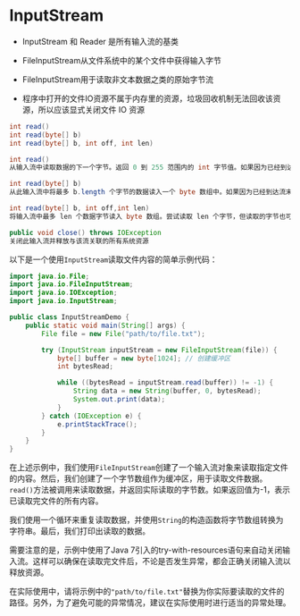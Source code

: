 # InputStream

- InputStream 和 Reader 是所有输入流的基类

- FileInputStream从文件系统中的某个文件中获得输入字节

- FileInputStream用于读取非文本数据之类的原始字节流

- 程序中打开的文件IO资源不属于内存里的资源，垃圾回收机制无法回收该资源，所以应该显式关闭文件 IO 资源

```java
int read()
int read(byte[] b)
int read(byte[] b, int off, int len)
```

```java
int read()
从输入流中读取数据的下一个字节。返回 0 到 255 范围内的 int 字节值。如果因为已经到达流末尾而没有可用的字节，则返回值 -1

int read(byte[] b)
从此输入流中将最多 b.length 个字节的数据读入一个 byte 数组中。如果因为已经到达流末尾而没有可用的字节，则返回值 -1。否则以整数形式返回实际读取的字节数。

int read(byte[] b, int off,int len)
将输入流中最多 len 个数据字节读入 byte 数组。尝试读取 len 个字节，但读取的字节也可能小于该值。以整数形式返回实际读取的字节数。如果因为流位于文件末尾而没有可用的字节，则返回值 -1。

public void close() throws IOException
关闭此输入流并释放与该流关联的所有系统资源
```

以下是一个使用`InputStream`读取文件内容的简单示例代码：

```java
import java.io.File;
import java.io.FileInputStream;
import java.io.IOException;
import java.io.InputStream;

public class InputStreamDemo {
    public static void main(String[] args) {
        File file = new File("path/to/file.txt");

        try (InputStream inputStream = new FileInputStream(file)) {
            byte[] buffer = new byte[1024]; // 创建缓冲区
            int bytesRead;

            while ((bytesRead = inputStream.read(buffer)) != -1) {
                String data = new String(buffer, 0, bytesRead);
                System.out.print(data);
            }
        } catch (IOException e) {
            e.printStackTrace();
        }
    }
}
```

在上述示例中，我们使用`FileInputStream`创建了一个输入流对象来读取指定文件的内容。然后，我们创建了一个字节数组作为缓冲区，用于读取文件数据。`read()`方法被调用来读取数据，并返回实际读取的字节数。如果返回值为-1，表示已读取完文件的所有内容。

我们使用一个循环来重复读取数据，并使用`String`的构造函数将字节数组转换为字符串。最后，我们打印出读取的数据。

需要注意的是，示例中使用了Java 7引入的try-with-resources语句来自动关闭输入流。这样可以确保在读取完文件后，不论是否发生异常，都会正确关闭输入流以释放资源。

在实际使用中，请将示例中的`"path/to/file.txt"`替换为你实际要读取的文件的路径。另外，为了避免可能的异常情况，建议在实际使用时进行适当的异常处理。
